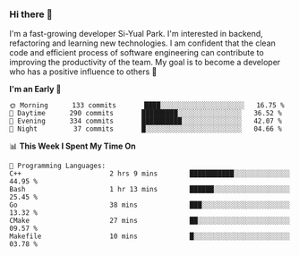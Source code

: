 ### Hi there 👋


I'm a fast-growing developer Si-Yual Park. I'm interested in backend, refactoring and learning new technologies. I am confident that the clean code and efficient process of software engineering can contribute to improving the productivity of the team. My goal is to become a developer who has a positive influence to others 🔭

<!--START_SECTION:waka-->
**I'm an Early 🐤** 

```text
🌞 Morning      133 commits       ████░░░░░░░░░░░░░░░░░░░░░   16.75 % 
🌆 Daytime      290 commits       █████████░░░░░░░░░░░░░░░░   36.52 % 
🌃 Evening      334 commits       ██████████░░░░░░░░░░░░░░░   42.07 % 
🌙 Night         37 commits       █░░░░░░░░░░░░░░░░░░░░░░░░   04.66 % 

```


📊 **This Week I Spent My Time On** 

```text
💬 Programming Languages: 
C++                      2 hrs 9 mins        ███████████░░░░░░░░░░░░░░   44.95 % 
Bash                     1 hr 13 mins        ██████░░░░░░░░░░░░░░░░░░░   25.45 % 
Go                       38 mins             ███░░░░░░░░░░░░░░░░░░░░░░   13.32 % 
CMake                    27 mins             ██░░░░░░░░░░░░░░░░░░░░░░░   09.57 % 
Makefile                 10 mins             █░░░░░░░░░░░░░░░░░░░░░░░░   03.78 % 

```


<!--END_SECTION:waka-->
